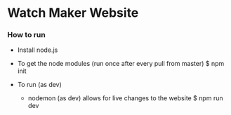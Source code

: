# Watch Maker Website


### How to run

- Install node.js

- To get the node modules (run once after every pull from master)
$ npm init

- To run (as dev)
  - nodemon (as dev) allows for live changes to the website
$ npm run dev

